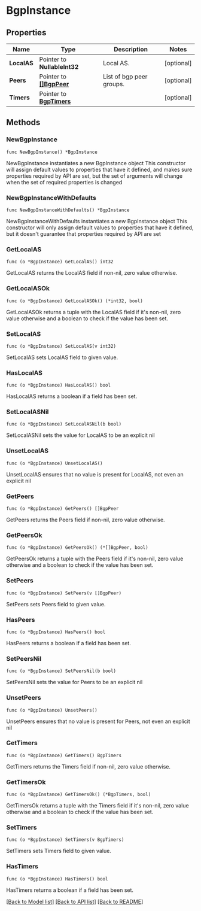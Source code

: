 # BgpInstance

## Properties

Name | Type | Description | Notes
------------ | ------------- | ------------- | -------------
**LocalAS** | Pointer to **NullableInt32** | Local AS. | [optional] 
**Peers** | Pointer to [**[]BgpPeer**](BgpPeer.md) | List of bgp peer groups. | [optional] 
**Timers** | Pointer to [**BgpTimers**](BgpTimers.md) |  | [optional] 

## Methods

### NewBgpInstance

`func NewBgpInstance() *BgpInstance`

NewBgpInstance instantiates a new BgpInstance object
This constructor will assign default values to properties that have it defined,
and makes sure properties required by API are set, but the set of arguments
will change when the set of required properties is changed

### NewBgpInstanceWithDefaults

`func NewBgpInstanceWithDefaults() *BgpInstance`

NewBgpInstanceWithDefaults instantiates a new BgpInstance object
This constructor will only assign default values to properties that have it defined,
but it doesn't guarantee that properties required by API are set

### GetLocalAS

`func (o *BgpInstance) GetLocalAS() int32`

GetLocalAS returns the LocalAS field if non-nil, zero value otherwise.

### GetLocalASOk

`func (o *BgpInstance) GetLocalASOk() (*int32, bool)`

GetLocalASOk returns a tuple with the LocalAS field if it's non-nil, zero value otherwise
and a boolean to check if the value has been set.

### SetLocalAS

`func (o *BgpInstance) SetLocalAS(v int32)`

SetLocalAS sets LocalAS field to given value.

### HasLocalAS

`func (o *BgpInstance) HasLocalAS() bool`

HasLocalAS returns a boolean if a field has been set.

### SetLocalASNil

`func (o *BgpInstance) SetLocalASNil(b bool)`

 SetLocalASNil sets the value for LocalAS to be an explicit nil

### UnsetLocalAS
`func (o *BgpInstance) UnsetLocalAS()`

UnsetLocalAS ensures that no value is present for LocalAS, not even an explicit nil
### GetPeers

`func (o *BgpInstance) GetPeers() []BgpPeer`

GetPeers returns the Peers field if non-nil, zero value otherwise.

### GetPeersOk

`func (o *BgpInstance) GetPeersOk() (*[]BgpPeer, bool)`

GetPeersOk returns a tuple with the Peers field if it's non-nil, zero value otherwise
and a boolean to check if the value has been set.

### SetPeers

`func (o *BgpInstance) SetPeers(v []BgpPeer)`

SetPeers sets Peers field to given value.

### HasPeers

`func (o *BgpInstance) HasPeers() bool`

HasPeers returns a boolean if a field has been set.

### SetPeersNil

`func (o *BgpInstance) SetPeersNil(b bool)`

 SetPeersNil sets the value for Peers to be an explicit nil

### UnsetPeers
`func (o *BgpInstance) UnsetPeers()`

UnsetPeers ensures that no value is present for Peers, not even an explicit nil
### GetTimers

`func (o *BgpInstance) GetTimers() BgpTimers`

GetTimers returns the Timers field if non-nil, zero value otherwise.

### GetTimersOk

`func (o *BgpInstance) GetTimersOk() (*BgpTimers, bool)`

GetTimersOk returns a tuple with the Timers field if it's non-nil, zero value otherwise
and a boolean to check if the value has been set.

### SetTimers

`func (o *BgpInstance) SetTimers(v BgpTimers)`

SetTimers sets Timers field to given value.

### HasTimers

`func (o *BgpInstance) HasTimers() bool`

HasTimers returns a boolean if a field has been set.


[[Back to Model list]](../README.md#documentation-for-models) [[Back to API list]](../README.md#documentation-for-api-endpoints) [[Back to README]](../README.md)


